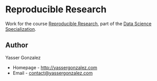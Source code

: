 Reproducible Research
=====================

Work for the course [Reproducible Research](https://www.coursera.org/course/repdata),
part of the [Data Science Specialization](https://www.coursera.org/specialization/jhudatascience/1).

Author
------

Yasser Gonzalez
* Homepage - http://yassergonzalez.com
* Email - contact@yassergonzalez.com
